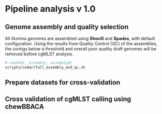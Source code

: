 # Pipeline analysis v 1.0

## Genome assembly and quality selection

All illumina genomes are assembled using **Shovill** and **Spades**, with default configuration. Using the results from Quality Control (QC) of the assemblies, the contigs below a threshold and overall poor quality draft genomes will be removed before cgMLST analysis.

```sh
# readsQC, assembly, assemblyQC
scripts/cedar/full_assembly_and_qc.sh
```

## Prepare datasets for cross-validation



## Cross validation of cgMLST calling using chewBBACA
